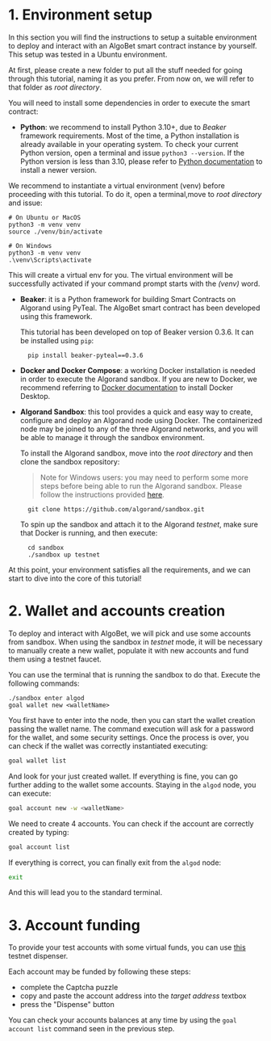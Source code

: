 # 1. Environment setup

In this section you will find the instructions to setup a suitable environment to deploy and interact with an AlgoBet smart contract instance by yourself. This setup was tested in a Ubuntu environment.

At first, please create a new folder to put all the stuff needed for going through this tutorial, naming it as you prefer. From now on, we will refer to that folder as _root directory_.

You will need to install some dependencies in order to execute the smart contract:

- **Python**: we recommend to install Python 3.10+, due to _Beaker_ framework requirements. Most of the time, a Python installation is already available in your operating system. To check your current Python version, open a terminal and issue `python3 --version`. If the Python version is less than 3.10, please refer to [Python documentation](https://docs.python.org/3/using/index.html#python-setup-and-usage) to install a newer version.

We recommend to instantiate a virtual environment (venv) before proceeding with this tutorial. To do it, open a terminal,move to _root directory_ and issue:

```
# On Ubuntu or MacOS
python3 -m venv venv
source ./venv/bin/activate

# On Windows
python3 -m venv venv
.\venv\Scripts\activate
```

This will create a virtual env for you. The virtual environment will be successfully activated if your command prompt starts with the *(venv)* word.

- **Beaker**: it is a Python framework for building Smart Contracts on Algorand using PyTeal. The AlgoBet smart contract has been developed using this framework.

    This tutorial has been developed on top of Beaker version 0.3.6. It can be installed using `pip`:

        pip install beaker-pyteal==0.3.6

- **Docker and Docker Compose**: a working Docker installation is needed in order to execute the Algorand sandbox. If you are new to Docker, we recommend referring to [Docker documentation](https://docs.docker.com/get-docker/) to install Docker Desktop.


- **Algorand Sandbox**: this tool provides a quick and easy way to create, configure and deploy an Algorand node using Docker. The containerized node may be joined to any of the three Algorand networks, and you will be able to manage it through the sandbox environment.

    To install the Algorand sandbox, move into the _root directory_ and then clone the sandbox repository:

    > Note for Windows users: you may need to perform some more steps before being able to run the Algorand sandbox. Please follow the instructions provided [here](https://github.com/algorand/sandbox#windows).
  
        git clone https://github.com/algorand/sandbox.git

    To spin up the sandbox and attach it to the Algorand _testnet_, make sure that Docker is running, and then execute:

        cd sandbox
        ./sandbox up testnet

At this point, your environment satisfies all the requirements, and we can start to dive into the core of this tutorial!

# 2. Wallet and accounts creation

To deploy and interact with AlgoBet, we will pick and use some accounts from sandbox. When using the sandbox in _testnet_ mode, it will be necessary to manually create a new wallet, populate it with new accounts and fund them using a testnet faucet.

You can use the terminal that is running the sandbox to do that. Execute the following commands:

```
./sandbox enter algod
goal wallet new <walletName>
```

You first have to enter into the node, then you can start the wallet creation passing the wallet name.
The command execution will ask for a password for the wallet, and some security settings.
Once the process is over, you can check if the wallet was correctly instantiated executing:

```sh
goal wallet list
```

And look for your just created wallet.
If everything is fine, you can go further adding to the wallet some accounts. Staying in the `algod` node, you can execute:

```sh
goal account new -w <walletName>
```

We need to create 4 accounts.
You can check if the account are correctly created by typing:

```sh
goal account list
```

If everything is correct, you can finally exit from the `algod` node:

```sh
exit
```

And this will lead you to the standard terminal.

# 3. Account funding

To provide your test accounts with some virtual funds, you can use [this](https://bank.testnet.algorand.network) testnet dispenser.

Each account may be funded by following these steps:

* complete the Captcha puzzle
* copy and paste the account address into the _target address_ textbox
* press the "Dispense" button

You can check your accounts balances at any time by using the `goal account list` command seen in the previous step.
